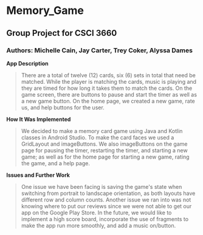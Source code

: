 # Memory_Game
## Group Project for CSCI 3660
### Authors: Michelle Cain, Jay Carter, Trey Coker, Alyssa Dames


**App Description**
>  There are a total of twelve (12) cards, six (6) sets in total that need be matched. While the player is matching the cards, 
music is playing and they are timed for how long it takes them to match the cards. On the game screen, there are buttons to pause and
start the timer as well as a new game button. On the home page, we created a new game, rate us, and help buttons for the user.

**How It Was Implemented**
> We decided to make a memory card game using Java and Kotlin classes in Android Studio. To make the card faces we used a GridLayout and imageButtons. We also imageButtons on the game page for pausing the timer, restarting the timer, and starting a new game; as well 
as for the home page for starting a new game, rating the game, and a help page.

**Issues and Further Work**
> One issue we have been facing is saving the game's state when switching from portrait to landscape orientation, as both layouts 
have different row and column counts. Another issue we ran into was not knowing where to put our reviews since we were not able
to get our app on the Google Play Store. In the future, we would like to implement a high score board, incorporate the use of 
fragments to make the app run more smoothly, and add a music on/button.
